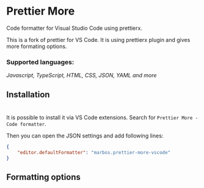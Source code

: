 # Prettier More
Code formatter for Visual Studio Code using prettierx.

This is a fork of prettier for VS Code. It is using prettierx plugin and gives more formating options.

### Supported languages:
_Javascript, TypeScript, HTML, CSS, JSON, YAML and more_

## Installation
#
It is possible to install it via VS Code extensions. Search for `Prettier More - Code formatter`. 

Then you can open the JSON settings and add following lines:
```json
{
    "editor.defaultFormatter": "marbos.prettier-more-vscode"
}
 ```
## Formatting options
#